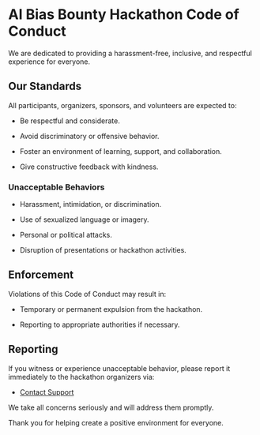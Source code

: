 # AI Bias Bounty Hackathon Code of Conduct

We are dedicated to providing a harassment-free, inclusive, and respectful experience for everyone.


## Our Standards

All participants, organizers, sponsors, and volunteers are expected to:

- Be respectful and considerate.

- Avoid discriminatory or offensive behavior.

- Foster an environment of learning, support, and collaboration.

- Give constructive feedback with kindness.


### Unacceptable Behaviors

- Harassment, intimidation, or discrimination.

- Use of sexualized language or imagery.

- Personal or political attacks.

- Disruption of presentations or hackathon activities.


## Enforcement

Violations of this Code of Conduct may result in:

- Temporary or permanent expulsion from the hackathon.

- Reporting to appropriate authorities if necessary.


## Reporting

If you witness or experience unacceptable behavior, please report it immediately to the hackathon organizers via:

- [Contact Support](support@hackthefest.com)


We take all concerns seriously and will address them promptly.

Thank you for helping create a positive environment for everyone.